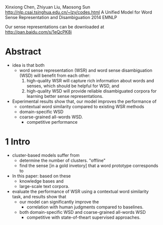 Xinxiong Chen, Zhiyuan Liu, Maosong Sun
  http://nlp.csai.tsinghua.edu.cn/~lzy/codes.html
A Unified Model for Word Sense Representation and Disambiguation
2014 EMNLP

Our sense representations can be downloaded at http://pan.baidu.com/s/1eQcPK8i

# Abstract

* idea is that both 
  * word sense representation (WSR) and word sense disambiguation (WSD) will
    benefit from each other: 
    1. high-quality WSR will capture rich information about words and senses,
       which should be helpful for WSD, and 
    2. high-quality WSD will provide reliable disambiguated corpora for
       learning better sense representations. 
* Experimental results show that, our model improves the performance of 
  * contextual word similarity compared to existing WSR methods
  * domain-specific WSD
  * coarse-grained all-words WSD.
    * competitive performance

# 1 Intro

* cluster-based models suffer from
  * determine the number of clusters.  "offline"
  * find the sense [in a gold invetory] that a word prototype corresponds to
* In this paper: based on these 
  * knowledge bases and 
  * large-scale text corpora.
* evaluate the performance of 
    WSR using a contextual word similarity task, and results show that 
    * our model can significantly improve the 
      * correlation with human judgments compared to baselines. 
  * both domain-specific WSD and coarse-grained all-words WSD
    * competitive with state-of-theart supervised approaches.
